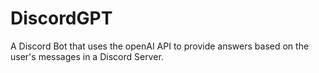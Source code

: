 # DiscordGPT
A Discord Bot that uses the openAI API to provide answers based on the user's messages in a Discord Server.
